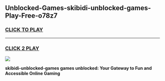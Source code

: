 
## Unblocked-Games-skibidi-unblocked-games-Play-Free-o78z7
<h3>
<a href="https://premium76.site?title=skibidi-unblocked-games&ref=23A">CLICK TO PLAY</a></h3>
<hr>

<h3>
<a href="https://premium76.site?title=skibidi-unblocked-games&ref=23A">CLICK 2 PLAY</a>
  
</h3>

<a href="https://premium76.site?title=skibidi-unblocked-games&ref=23A"><img src="https://clearcache.store/games.png"></a>


**skibidi-unblocked-games games unblocked: Your Gateway to Fun and Accessible Online Gaming**
